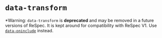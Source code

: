 # `data-transform`

*Warning: `data-transform` is **deprecated** and may be removed in a future versions of ReSpec. It is kept around for compatibility with ReSpec V1. Use [`data-oninclude`](data-oninclude) instead. 
